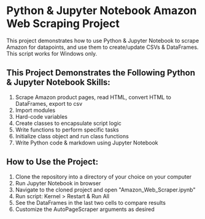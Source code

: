 # Python & Jupyter Notebook Amazon Web Scraping Project
This project demonstrates how to use Python & Jupyter Notebook to scrape Amazon for datapoints, and use them to create/update CSVs & DataFrames. This script works for Windows only.

## This Project Demonstrates the Following Python & Jupyter Notebook Skills:
1. Scrape Amazon product pages, read HTML, convert HTML to DataFrames, export to csv
2. Import modules
3. Hard-code variables
4. Create classes to encapsulate script logic
5. Write functions to perform specific tasks
6. Initialize class object and run class functions
7. Write Python code & markdown using Jupyter Notebook

## How to Use the Project:
1. Clone the repository into a directory of your choice on your computer
2. Run Jupyter Notebook in browser
3. Navigate to the cloned project and open "Amazon_Web_Scraper.ipynb"
4. Run script: Kernel > Restart & Run All
5. See the DataFrames in the last two cells to compare results
6. Customize the AutoPageScraper arguments as desired
